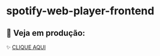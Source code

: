 # spotify-web-player-frontend

## 🚀 Veja em produção:
✨ [CLIQUE AQUI](https://spotify-web-player-frontend-ohl8twrb7-ecilialarissas-projects.vercel.app)
